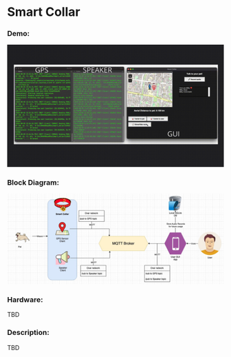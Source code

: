 # Smart Collar

### Demo:
<img src="./assets/demo.gif" alt="demo"/>

### Block Diagram:
<img src="./assets/block-diagram.jpg" alt="block_diagram"/>

### Hardware:
TBD

### Description:
TBD

